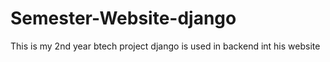 # Semester-Website-django
This is my 2nd year btech project 
django is used in backend int his website
